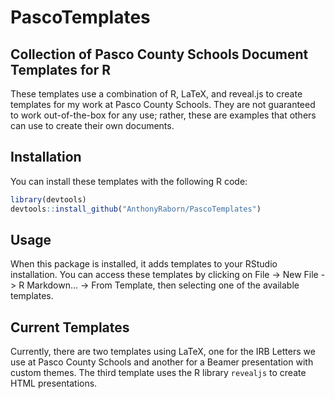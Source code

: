 # PascoTemplates
## Collection of Pasco County Schools Document Templates for R

These templates use a combination of R, LaTeX, and reveal.js to create templates for my work at Pasco County Schools. They are not guaranteed to work out-of-the-box for any use; rather, these are examples that others can use to create their own documents.

## Installation

You can install these templates with the following R code:

```r
library(devtools)
devtools::install_github("AnthonyRaborn/PascoTemplates")
```

## Usage

When this package is installed, it adds templates to your RStudio installation. You can access these templates by clicking on File -> New File -> R Markdown... -> From Template, then selecting one of the available templates.

## Current Templates

Currently, there are two templates using LaTeX, one for the IRB Letters we use at Pasco County Schools and another for a Beamer presentation with custom themes. The third template uses the R library `revealjs` to create HTML presentations.
